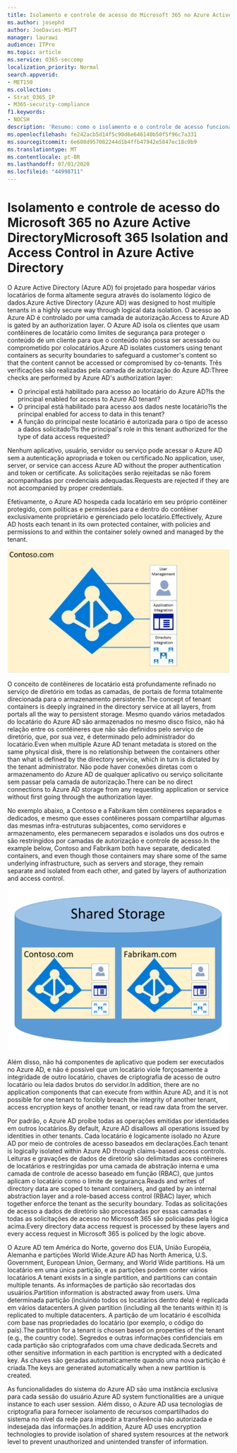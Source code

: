 ```yaml
---
title: Isolamento e controle de acesso do Microsoft 365 no Azure Active Directory
ms.author: josephd
author: JoeDavies-MSFT
manager: laurawi
audience: ITPro
ms.topic: article
ms.service: O365-seccomp
localization_priority: Normal
search.appverid:
- MET150
ms.collection:
- Strat_O365_IP
- M365-security-compliance
f1.keywords:
- NOCSH
description: 'Resumo: como o isolamento e o controle de acesso funcionam no Azure Active Directory.'
ms.openlocfilehash: fe242acb5d14f5c90d6e646140b50f5f96c7a331
ms.sourcegitcommit: 6e608d957082244d1b4ffb47942e5847ec18c0b9
ms.translationtype: MT
ms.contentlocale: pt-BR
ms.lasthandoff: 07/01/2020
ms.locfileid: "44998711"
---
```

# <a name="microsoft-365-isolation-and-access-control-in-azure-active-directory"></a><span data-ttu-id="cbbf8-103">Isolamento e controle de acesso do Microsoft 365 no Azure Active Directory</span><span class="sxs-lookup"><span data-stu-id="cbbf8-103">Microsoft 365 Isolation and Access Control in Azure Active Directory</span></span>

<span data-ttu-id="cbbf8-104">O Azure Active Directory (Azure AD) foi projetado para hospedar vários locatários de forma altamente segura através do isolamento lógico de dados.</span><span class="sxs-lookup"><span data-stu-id="cbbf8-104">Azure Active Directory (Azure AD) was designed to host multiple tenants in a highly secure way through logical data isolation.</span></span> <span data-ttu-id="cbbf8-105">O acesso ao Azure AD é controlado por uma camada de autorização.</span><span class="sxs-lookup"><span data-stu-id="cbbf8-105">Access to Azure AD is gated by an authorization layer.</span></span> <span data-ttu-id="cbbf8-106">O Azure AD isola os clientes que usam contêineres de locatário como limites de segurança para proteger o conteúdo de um cliente para que o conteúdo não possa ser acessado ou comprometido por colocatários.</span><span class="sxs-lookup"><span data-stu-id="cbbf8-106">Azure AD isolates customers using tenant containers as security boundaries to safeguard a customer's content so that the content cannot be accessed or compromised by co-tenants.</span></span> <span data-ttu-id="cbbf8-107">Três verificações são realizadas pela camada de autorização do Azure AD:</span><span class="sxs-lookup"><span data-stu-id="cbbf8-107">Three checks are performed by Azure AD's authorization layer:</span></span>

- <span data-ttu-id="cbbf8-108">O principal está habilitado para acesso ao locatário do Azure AD?</span><span class="sxs-lookup"><span data-stu-id="cbbf8-108">Is the principal enabled for access to Azure AD tenant?</span></span>
- <span data-ttu-id="cbbf8-109">O principal está habilitado para acesso aos dados neste locatário?</span><span class="sxs-lookup"><span data-stu-id="cbbf8-109">Is the principal enabled for access to data in this tenant?</span></span>
- <span data-ttu-id="cbbf8-110">A função do principal neste locatário é autorizada para o tipo de acesso a dados solicitado?</span><span class="sxs-lookup"><span data-stu-id="cbbf8-110">Is the principal's role in this tenant authorized for the type of data access requested?</span></span>

<span data-ttu-id="cbbf8-111">Nenhum aplicativo, usuário, servidor ou serviço pode acessar o Azure AD sem a autenticação apropriada e token ou certificado.</span><span class="sxs-lookup"><span data-stu-id="cbbf8-111">No application, user, server, or service can access Azure AD without the proper authentication and token or certificate.</span></span> <span data-ttu-id="cbbf8-112">As solicitações serão rejeitadas se não forem acompanhadas por credenciais adequadas.</span><span class="sxs-lookup"><span data-stu-id="cbbf8-112">Requests are rejected if they are not accompanied by proper credentials.</span></span>

<span data-ttu-id="cbbf8-113">Efetivamente, o Azure AD hospeda cada locatário em seu próprio contêiner protegido, com políticas e permissões para e dentro do contêiner exclusivamente proprietário e gerenciado pelo locatário.</span><span class="sxs-lookup"><span data-stu-id="cbbf8-113">Effectively, Azure AD hosts each tenant in its own protected container, with policies and permissions to and within the container solely owned and managed by the tenant.</span></span>
 
![Contêiner do Azure](media/office-365-isolation-azure-container.png)

<span data-ttu-id="cbbf8-115">O conceito de contêineres de locatário está profundamente refinado no serviço de diretório em todas as camadas, de portais de forma totalmente direcionada para o armazenamento persistente.</span><span class="sxs-lookup"><span data-stu-id="cbbf8-115">The concept of tenant containers is deeply ingrained in the directory service at all layers, from portals all the way to persistent storage.</span></span> <span data-ttu-id="cbbf8-116">Mesmo quando vários metadados do locatário do Azure AD são armazenados no mesmo disco físico, não há relação entre os contêineres que não são definidos pelo serviço de diretório, que, por sua vez, é determinado pelo administrador do locatário.</span><span class="sxs-lookup"><span data-stu-id="cbbf8-116">Even when multiple Azure AD tenant metadata is stored on the same physical disk, there is no relationship between the containers other than what is defined by the directory service, which in turn is dictated by the tenant administrator.</span></span> <span data-ttu-id="cbbf8-117">Não pode haver conexões diretas com o armazenamento do Azure AD de qualquer aplicativo ou serviço solicitante sem passar pela camada de autorização.</span><span class="sxs-lookup"><span data-stu-id="cbbf8-117">There can be no direct connections to Azure AD storage from any requesting application or service without first going through the authorization layer.</span></span>

<span data-ttu-id="cbbf8-118">No exemplo abaixo, a Contoso e a Fabrikam têm contêineres separados e dedicados, e mesmo que esses contêineres possam compartilhar algumas das mesmas infra-estruturas subjacentes, como servidores e armazenamento, eles permanecem separados e isolados uns dos outros e são restringidos por camadas de autorização e controle de acesso.</span><span class="sxs-lookup"><span data-stu-id="cbbf8-118">In the example below, Contoso and Fabrikam both have separate, dedicated containers, and even though those containers may share some of the same underlying infrastructure, such as servers and storage, they remain separate and isolated from each other, and gated by layers of authorization and access control.</span></span>
 
![Contêineres dedicados do Azure](media/office-365-isolation-azure-dedicated-containers.png)

<span data-ttu-id="cbbf8-120">Além disso, não há componentes de aplicativo que podem ser executados no Azure AD, e não é possível que um locatário viole forçosamente a integridade de outro locatário, chaves de criptografia de acesso de outro locatário ou leia dados brutos do servidor.</span><span class="sxs-lookup"><span data-stu-id="cbbf8-120">In addition, there are no application components that can execute from within Azure AD, and it is not possible for one tenant to forcibly breach the integrity of another tenant, access encryption keys of another tenant, or read raw data from the server.</span></span>

<span data-ttu-id="cbbf8-121">Por padrão, o Azure AD proíbe todas as operações emitidas por identidades em outros locatários.</span><span class="sxs-lookup"><span data-stu-id="cbbf8-121">By default, Azure AD disallows all operations issued by identities in other tenants.</span></span> <span data-ttu-id="cbbf8-122">Cada locatário é logicamente isolado no Azure AD por meio de controles de acesso baseados em declarações.</span><span class="sxs-lookup"><span data-stu-id="cbbf8-122">Each tenant is logically isolated within Azure AD through claims-based access controls.</span></span> <span data-ttu-id="cbbf8-123">Leituras e gravações de dados de diretório são delimitadas aos contêineres de locatários e restringidas por uma camada de abstração interna e uma camada de controle de acesso baseado em função (RBAC), que juntos aplicam o locatário como o limite de segurança.</span><span class="sxs-lookup"><span data-stu-id="cbbf8-123">Reads and writes of directory data are scoped to tenant containers, and gated by an internal abstraction layer and a role-based access control (RBAC) layer, which together enforce the tenant as the security boundary.</span></span> <span data-ttu-id="cbbf8-124">Todas as solicitações de acesso a dados de diretório são processadas por essas camadas e todas as solicitações de acesso no Microsoft 365 são policiadas pela lógica acima.</span><span class="sxs-lookup"><span data-stu-id="cbbf8-124">Every directory data access request is processed by these layers and every access request in Microsoft 365 is policed by the logic above.</span></span>

<span data-ttu-id="cbbf8-125">O Azure AD tem América do Norte, governo dos EUA, União Européia, Alemanha e partições World Wide.</span><span class="sxs-lookup"><span data-stu-id="cbbf8-125">Azure AD has North America, U.S. Government, European Union, Germany, and World Wide partitions.</span></span> <span data-ttu-id="cbbf8-126">Há um locatário em uma única partição, e as partições podem conter vários locatários.</span><span class="sxs-lookup"><span data-stu-id="cbbf8-126">A tenant exists in a single partition, and partitions can contain multiple tenants.</span></span> <span data-ttu-id="cbbf8-127">As informações de partição são recortadas dos usuários.</span><span class="sxs-lookup"><span data-stu-id="cbbf8-127">Partition information is abstracted away from users.</span></span> <span data-ttu-id="cbbf8-128">Uma determinada partição (incluindo todos os locatários dentro dela) é replicada em vários datacenters.</span><span class="sxs-lookup"><span data-stu-id="cbbf8-128">A given partition (including all the tenants within it) is replicated to multiple datacenters.</span></span> <span data-ttu-id="cbbf8-129">A partição de um locatário é escolhida com base nas propriedades do locatário (por exemplo, o código do país).</span><span class="sxs-lookup"><span data-stu-id="cbbf8-129">The partition for a tenant is chosen based on properties of the tenant (e.g., the country code).</span></span> <span data-ttu-id="cbbf8-130">Segredos e outras informações confidenciais em cada partição são criptografados com uma chave dedicada.</span><span class="sxs-lookup"><span data-stu-id="cbbf8-130">Secrets and other sensitive information in each partition is encrypted with a dedicated key.</span></span> <span data-ttu-id="cbbf8-131">As chaves são geradas automaticamente quando uma nova partição é criada.</span><span class="sxs-lookup"><span data-stu-id="cbbf8-131">The keys are generated automatically when a new partition is created.</span></span>

<span data-ttu-id="cbbf8-132">As funcionalidades do sistema do Azure AD são uma instância exclusiva para cada sessão do usuário.</span><span class="sxs-lookup"><span data-stu-id="cbbf8-132">Azure AD system functionalities are a unique instance to each user session.</span></span> <span data-ttu-id="cbbf8-133">Além disso, o Azure AD usa tecnologias de criptografia para fornecer isolamento de recursos compartilhados do sistema no nível da rede para impedir a transferência não autorizada e indesejada das informações.</span><span class="sxs-lookup"><span data-stu-id="cbbf8-133">In addition, Azure AD uses encryption technologies to provide isolation of shared system resources at the network level to prevent unauthorized and unintended transfer of information.</span></span>
